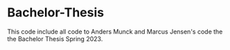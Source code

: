 # Bachelor-Thesis

This code include all code to Anders Munck and Marcus Jensen's code the the Bachelor Thesis Spring 2023.
